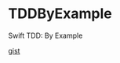 # TDDByExample
Swift TDD: By Example

[gist](https://gist.github.com/trilliwon/eb0a86c1a275cc8a458db8d33945a6da.js)
